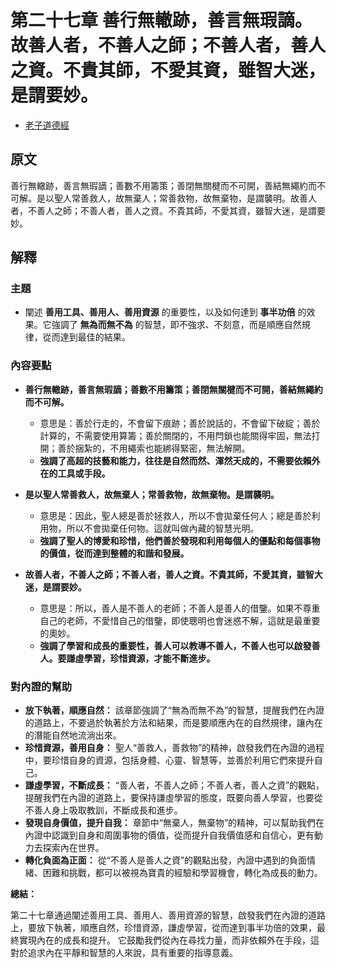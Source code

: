 # 第二十七章 善行無轍跡，善言無瑕謫。故善人者，不善人之師；不善人者，善人之資。不貴其師，不愛其資，雖智大迷，是謂要妙。

- [老子道德經](https://www.daodejing.org/)


## 原文
善行無轍跡，善言無瑕謫；善數不用籌策；善閉無關楗而不可開，善結無繩約而不可解。是以聖人常善救人，故無棄人；常善救物，故無棄物，是謂襲明。故善人者，不善人之師；不善人者，善人之資。不貴其師，不愛其資，雖智大迷，是謂要妙。


## 解釋
### 主題
- 闡述 **善用工具、善用人、善用資源** 的重要性，以及如何達到 **事半功倍** 的效果。它強調了 **無為而無不為** 的智慧，即不強求、不刻意，而是順應自然規律，從而達到最佳的結果。

### 內容要點
* **善行無轍跡，善言無瑕謫；善數不用籌策；善閉無關楗而不可開，善結無繩約而不可解。**
  *   意思是：善於行走的，不會留下痕跡；善於說話的，不會留下破綻；善於計算的，不需要使用算籌；善於關閉的，不用閂鎖也能關得牢固，無法打開；善於捆紮的，不用繩索也能綁得緊密，無法解開。
  *   **強調了高超的技藝和能力，往往是自然而然、渾然天成的，不需要依賴外在的工具或手段。**

* **是以聖人常善救人，故無棄人；常善救物，故無棄物。是謂襲明。**
  *   意思是：因此，聖人總是善於拯救人，所以不會拋棄任何人；總是善於利用物，所以不會拋棄任何物。這就叫做內藏的智慧光明。
  *   **強調了聖人的博愛和珍惜，他們善於發現和利用每個人的優點和每個事物的價值，從而達到整體的和諧和發展。**

* **故善人者，不善人之師；不善人者，善人之資。不貴其師，不愛其資，雖智大迷，是謂要妙。**
  *   意思是：所以，善人是不善人的老師；不善人是善人的借鑒。如果不尊重自己的老師，不愛惜自己的借鑒，即使聰明也會迷惑不解，這就是最重要的奧妙。
  *   **強調了學習和成長的重要性，善人可以教導不善人，不善人也可以啟發善人。要謙虛學習，珍惜資源，才能不斷進步。**

### 對內證的幫助
*   **放下執著，順應自然：** 該章節強調了“無為而無不為”的智慧，提醒我們在內證的道路上，不要過於執著於方法和結果，而是要順應內在的自然規律，讓內在的潛能自然地流淌出來。
*   **珍惜資源，善用自身：** 聖人“善救人，善救物”的精神，啟發我們在內證的過程中，要珍惜自身的資源，包括身體、心靈、智慧等，並善於利用它們來提升自己。
*   **謙虛學習，不斷成長：** “善人者，不善人之師；不善人者，善人之資”的觀點，提醒我們在內證的道路上，要保持謙虛學習的態度，既要向善人學習，也要從不善人身上吸取教訓，不斷成長和進步。
*   **發現自身價值，提升自我：**  章節中“無棄人，無棄物”的精神，可以幫助我們在內證中認識到自身和周圍事物的價值，從而提升自我價值感和自信心，更有動力去探索內在世界。
*   **轉化負面為正面：** 從“不善人是善人之資”的觀點出發，內證中遇到的負面情緒、困難和挑戰，都可以被視為寶貴的經驗和學習機會，轉化為成長的動力。

**總結：**

第二十七章通過闡述善用工具、善用人、善用資源的智慧，啟發我們在內證的道路上，要放下執著，順應自然，珍惜資源，謙虛學習，從而達到事半功倍的效果，最終實現內在的成長和提升。 它鼓勵我們從內在尋找力量，而非依賴外在手段，這對於追求內在平靜和智慧的人來說，具有重要的指導意義。